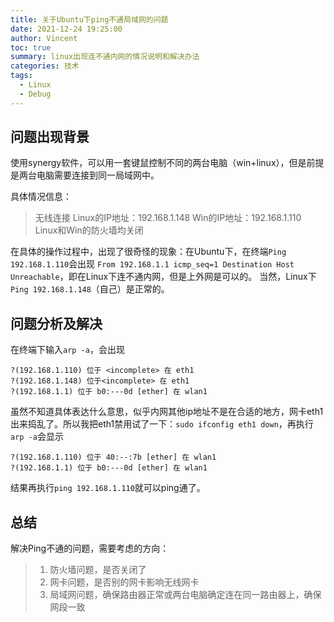 ```yaml
---
title: 关于Ubuntu下ping不通局域网的问题
date: 2021-12-24 19:25:00
author: Vincent
toc: true
summary: linux出现连不通内网的情况说明和解决办法
categories: 技术
tags:
  - Linux
  - Debug
---
```


## 问题出现背景
使用synergy软件，可以用一套键鼠控制不同的两台电脑（win+linux），但是前提是两台电脑需要连接到同一局域网中。

具体情况信息：

> 无线连接 
> Linux的IP地址：192.168.1.148 
> Win的IP地址：192.168.1.110 
> Linux和Win的防火墙均关闭

在具体的操作过程中，出现了很奇怪的现象：在Ubuntu下，在终端`Ping 192.168.1.110`会出现 `From 192.168.1.1 icmp_seq=1 Destination Host Unreachable`，即在Linux下连不通内网，但是上外网是可以的。
当然，Linux下`Ping 192.168.1.148`（自己）是正常的。

## 问题分析及解决
在终端下输入`arp -a`，会出现

    ?(192.168.1.110) 位于 <incomplete> 在 eth1
    ?(192.168.1.148) 位于<incomplete> 在 eth1
    ?(192.168.1.1) 位于 b0:---0d [ether] 在 wlan1

虽然不知道具体表达什么意思，似乎内网其他ip地址不是在合适的地方，网卡eth1出来捣乱了。所以我把eth1禁用试了一下：`sudo ifconfig eth1 down`，再执行`arp -a`会显示

    ?(192.168.1.110) 位于 40:--:7b [ether] 在 wlan1
    ?(192.168.1.1) 位于 b0:---0d [ether] 在 wlan1

结果再执行`ping 192.168.1.110`就可以ping通了。

## 总结
解决Ping不通的问题，需要考虑的方向：

> 1. 防火墙问题，是否关闭了 
> 2. 网卡问题，是否别的网卡影响无线网卡 
> 3. 局域网问题，确保路由器正常或两台电脑确定连在同一路由器上，确保网段一致